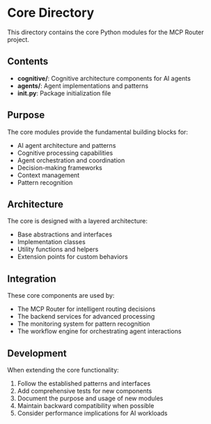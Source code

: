 # Core Directory

This directory contains the core Python modules for the MCP Router project.

## Contents

- **cognitive/**: Cognitive architecture components for AI agents
- **agents/**: Agent implementations and patterns
- **__init__.py**: Package initialization file

## Purpose

The core modules provide the fundamental building blocks for:
- AI agent architecture and patterns
- Cognitive processing capabilities
- Agent orchestration and coordination
- Decision-making frameworks
- Context management
- Pattern recognition

## Architecture

The core is designed with a layered architecture:
- Base abstractions and interfaces
- Implementation classes
- Utility functions and helpers
- Extension points for custom behaviors

## Integration

These core components are used by:
- The MCP Router for intelligent routing decisions
- The backend services for advanced processing
- The monitoring system for pattern recognition
- The workflow engine for orchestrating agent interactions

## Development

When extending the core functionality:
1. Follow the established patterns and interfaces
2. Add comprehensive tests for new components
3. Document the purpose and usage of new modules
4. Maintain backward compatibility when possible
5. Consider performance implications for AI workloads 